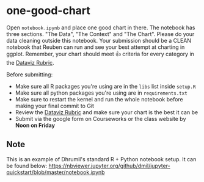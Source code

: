 # one-good-chart

Open `notebook.ipynb` and place one good chart in there. The notebook has three sections. "The Data", "The Context" and "The Chart". Please do your data cleaning outside this notebook. Your submission should be a CLEAN notebook that Reuben can run and see your best attempt at charting in ggplot. Remember, your chart should meet 👍 criteria for every category in the [Dataviz Rubric](https://docs.google.com/document/d/1Qj9gVkReRmi-3KFXWsdApfa-mHk3adIauoGtwJ6QuzE/edit).

Before submitting:
- Make sure all R packages you're using are in the `libs` list inside `setup.R`
- Make sure all python packages you're using are in `requirements.txt`
- Make sure to restart the kernel and run the whole notebook before making your final commit to Git
- Review the [Dataviz Rubric](https://docs.google.com/document/d/1Qj9gVkReRmi-3KFXWsdApfa-mHk3adIauoGtwJ6QuzE/edit) and make sure your chart is the best it can be
- Submit via the google form on Courseworks or the class website by **Noon on Friday**

## Note
This is an example of Dhrumil's standard R + Python notebook setup. It can be found below:
https://nbviewer.jupyter.org/github/dmil/jupyter-quickstart/blob/master/notebook.ipynb
